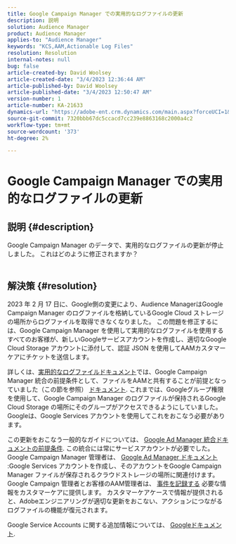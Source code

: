 ```yaml
---
title: Google Campaign Manager での実用的なログファイルの更新
description: 説明
solution: Audience Manager
product: Audience Manager
applies-to: "Audience Manager"
keywords: "KCS,AAM,Actionable Log Files"
resolution: Resolution
internal-notes: null
bug: false
article-created-by: David Woolsey
article-created-date: "3/4/2023 12:36:44 AM"
article-published-by: David Woolsey
article-published-date: "3/4/2023 12:50:47 AM"
version-number: 1
article-number: KA-21633
dynamics-url: "https://adobe-ent.crm.dynamics.com/main.aspx?forceUCI=1&pagetype=entityrecord&etn=knowledgearticle&id=5a0c719f-24ba-ed11-83fe-6045bd006239"
source-git-commit: 7320bbb67dc5ccacd7cc239e8863168c2000a4c2
workflow-type: tm+mt
source-wordcount: '373'
ht-degree: 2%

---
```


# Google Campaign Manager での実用的なログファイルの更新

## 説明 {#description}

Google Campaign Manager のデータで、実用的なログファイルの更新が停止しました。 これはどのように修正されますか？
<br> 

## 解決策 {#resolution}


2023 年 2 月 17 日に、Google側の変更により、Audience ManagerはGoogle Campaign Manager のログファイルを格納しているGoogle Cloud ストレージの場所からログファイルを取得できなくなりました。 この問題を修正するには、Google Campaign Manager を使用して実用的なログファイルを使用するすべてのお客様が、新しいGoogleサービスアカウントを作成し、適切なGoogle Cloud Storage アカウントに添付して、認証 JSON を使用してAAMカスタマーケアにチケットを送信します。

詳しくは、[実用的なログファイルドキュメント](https://experienceleague.adobe.com/docs/audience-manager/user-guide/implementation-integration-guides/media-data-integration/actionable-log-files.html?lang=en)では、Google Campaign Manager 統合の前提条件として、ファイルをAAMと共有することが前提となっていました（この節を参照） [ドキュメント](https://experienceleague.adobe.com/docs/audience-manager/user-guide/reporting/audience-optimization-reports/audience-optimization-advertisers/import-dcm.html?lang=en). これまでは、Googleグループ権限を使用して、Google Campaign Manager のログファイルが保持されるGoogle Cloud Storage の場所にそのグループがアクセスできるようにしていました。 Googleは、Google Services アカウントを使用してこれをおこなう必要があります。

この更新をおこなう一般的なガイドについては、 [Google Ad Manager 統合ドキュメントの前提条件](https://experienceleague.adobe.com/docs/audience-manager/user-guide/reporting/audience-optimization-reports/audience-optimization-publishers/import-dfp.html?lang=en). この統合には常にサービスアカウントが必要でした。 Google Campaign Manager 管理者は、 [Google Ad Manager ドキュメント](https://experienceleague.adobe.com/docs/audience-manager/user-guide/reporting/audience-optimization-reports/audience-optimization-publishers/import-dfp.html?lang=en) :Google Services アカウントを作成し、そのアカウントをGoogle Campaign Manager ファイルが保存されるクラウドストレージの場所に関連付けます。 Google Campaign 管理者とお客様のAAM管理者は、 [事件を記録する](https://experienceleague.adobe.com/docs/customer-one/using/home.html?lang=ja) 必要な情報をカスタマーケアに提供します。 カスタマーケアケースで情報が提供されると、Adobeエンジニアリングが適切な更新をおこない、アクションにつながるログファイルの機能が復元されます。

Google Service Accounts に関する追加情報については、 [Googleドキュメント](https://cloud.google.com/iam/docs/service-accounts-create#creating_a_service_account).
